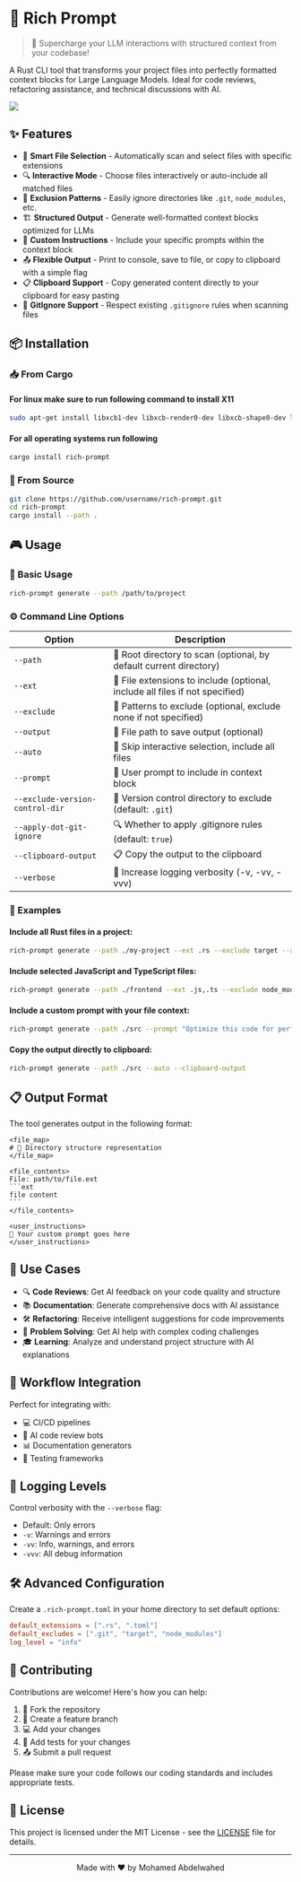 # 🚀 Rich Prompt

> 🧠 Supercharge your LLM interactions with structured context from your codebase!

A Rust CLI tool that transforms your project files into perfectly formatted context blocks for Large Language Models. Ideal for code reviews, refactoring assistance, and technical discussions with AI.

<a href="https://asciinema.org/a/718859" target="_blank"><img src="https://asciinema.org/a/718859.svg" /></a>

## ✨ Features

- 📁 **Smart File Selection** - Automatically scan and select files with specific extensions
- 🔍 **Interactive Mode** - Choose files interactively or auto-include all matched files
- 🚫 **Exclusion Patterns** - Easily ignore directories like `.git`, `node_modules`, etc.
- 🏗️ **Structured Output** - Generate well-formatted context blocks optimized for LLMs
- 💬 **Custom Instructions** - Include your specific prompts within the context block
- 📤 **Flexible Output** - Print to console, save to file, or copy to clipboard with a simple flag
- 📋 **Clipboard Support** - Copy generated content directly to your clipboard for easy pasting
- 🔄 **GitIgnore Support** - Respect existing `.gitignore` rules when scanning files

## 📦 Installation

### 📥 From Cargo

#### For linux make sure to run following command to install X11
```bash
sudo apt-get install libxcb1-dev libxcb-render0-dev libxcb-shape0-dev libxcb-xfixes0-dev
```
#### For all operating systems run following
```bash
cargo install rich-prompt
```

### 🔧 From Source

```bash
git clone https://github.com/username/rich-prompt.git
cd rich-prompt
cargo install --path .
```

## 🎮 Usage

### 🔰 Basic Usage

```bash
rich-prompt generate --path /path/to/project
```

### ⚙️ Command Line Options

| Option | Description |
|--------|-------------|
| `--path` | 📂 Root directory to scan (optional, by default current directory) |
| `--ext` | 📑 File extensions to include (optional, include all files if not specified) |
| `--exclude` | 🚫 Patterns to exclude (optional, exclude none if not specified) |
| `--output` | 💾 File path to save output (optional) |
| `--auto` | 🤖 Skip interactive selection, include all files |
| `--prompt` | 💬 User prompt to include in context block |
| `--exclude-version-control-dir` | 📂 Version control directory to exclude (default: `.git`) |
| `--apply-dot-git-ignore` | 🔍 Whether to apply .gitignore rules (default: `true`) |
| `--clipboard-output` | 📋 Copy the output to the clipboard |
| `--verbose` | 📝 Increase logging verbosity (-v, -vv, -vvv) |

### 🌟 Examples

#### Include all Rust files in a project:

```bash
rich-prompt generate --path ./my-project --ext .rs --exclude target --auto
```

#### Include selected JavaScript and TypeScript files:

```bash
rich-prompt generate --path ./frontend --ext .js,.ts --exclude node_modules --output output.txt
```

#### Include a custom prompt with your file context:

```bash
rich-prompt generate --path ./src --prompt "Optimize this code for performance and reduce memory usage"
```

#### Copy the output directly to clipboard:

```bash
rich-prompt generate --path ./src --auto --clipboard-output
```

## 📋 Output Format

The tool generates output in the following format:

````
<file_map>
# 📂 Directory structure representation
</file_map>

<file_contents>
File: path/to/file.ext
```ext
file content
```
</file_contents>

<user_instructions>
💬 Your custom prompt goes here
</user_instructions>
````

## 🎯 Use Cases

- 🔍 **Code Reviews**: Get AI feedback on your code quality and structure
- 📚 **Documentation**: Generate comprehensive docs with AI assistance
- 🛠️ **Refactoring**: Receive intelligent suggestions for code improvements
- 🧩 **Problem Solving**: Get AI help with complex coding challenges
- 🎓 **Learning**: Analyze and understand project structure with AI explanations

## 🔄 Workflow Integration

Perfect for integrating with:

- 💻 CI/CD pipelines
- 🤖 AI code review bots
- 📊 Documentation generators
- 🧪 Testing frameworks

## 🚦 Logging Levels

Control verbosity with the `--verbose` flag:

- Default: Only errors
- `-v`: Warnings and errors
- `-vv`: Info, warnings, and errors
- `-vvv`: All debug information

## 🛠️ Advanced Configuration

Create a `.rich-prompt.toml` in your home directory to set default options:

```toml
default_extensions = [".rs", ".toml"]
default_excludes = [".git", "target", "node_modules"]
log_level = "info"
```

## 🤝 Contributing

Contributions are welcome! Here's how you can help:

1. 🍴 Fork the repository
2. 🔄 Create a feature branch
3. 💻 Add your changes
4. 🧪 Add tests for your changes
5. 📤 Submit a pull request

Please make sure your code follows our coding standards and includes appropriate tests.

## 📜 License

This project is licensed under the MIT License - see the [LICENSE](LICENSE) file for details.

---

<p align="center">
  Made with ❤️ by Mohamed Abdelwahed
</p>